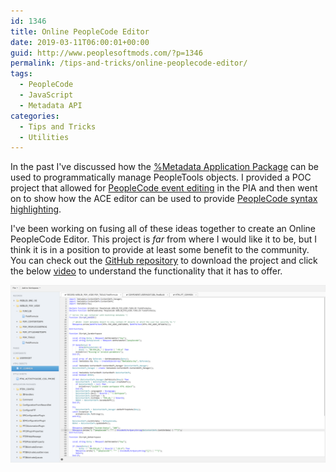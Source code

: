```yaml
---
id: 1346
title: Online PeopleCode Editor
date: 2019-03-11T06:00:01+00:00
guid: http://www.peoplesoftmods.com/?p=1346
permalink: /tips-and-tricks/online-peoplecode-editor/
tags:
  - PeopleCode
  - JavaScript
  - Metadata API
categories:
  - Tips and Tricks
  - Utilities
---
```

In the past I've discussed how the [%Metadata Application Package](/tips-and-tricks/understanding-the-metadata-application-package/) can be used to programmatically manage PeopleTools objects.  I provided a POC project that allowed for [PeopleCode event editing](/tips-and-tricks/online-peoplecode-event-editor/) in the PIA and then went on to show how the ACE editor can be used to provide [PeopleCode syntax highlighting](/tips-and-tricks/peoplecode-syntax-highlighting-in-ace-editor/).  

I've been working on fusing all of these ideas together to create an Online PeopleCode Editor. This project is _far_ from where I would like it to be, but I think it is in a position to provide at least some benefit to the community.  You can check out the [GitHub repository](https://github.com/coltonfischer/ps-web-ide) to download the project and click the below [video](https://www.youtube.com/watch?v=99JV-53VFkQ) to understand the functionality that it has to offer.

[![IMAGE ALT TEXT](/assets/images/2019/03/Online_PeopleCode_Editor.png)](https://www.youtube.com/watch?v=99JV-53VFkQ "Online PeopleCode Editor")